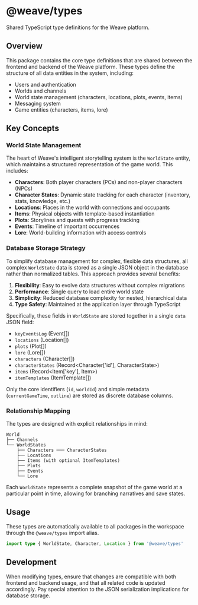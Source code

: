 # @weave/types

Shared TypeScript type definitions for the Weave platform.

## Overview

This package contains the core type definitions that are shared between the frontend and backend of the Weave platform. These types define the structure of all data entities in the system, including:

- Users and authentication
- Worlds and channels
- World state management (characters, locations, plots, events, items)
- Messaging system
- Game entities (characters, items, lore)

## Key Concepts

### World State Management

The heart of Weave's intelligent storytelling system is the `WorldState` entity, which maintains a structured representation of the game world. This includes:

- **Characters**: Both player characters (PCs) and non-player characters (NPCs)
- **Character States**: Dynamic state tracking for each character (inventory, stats, knowledge, etc.)
- **Locations**: Places in the world with connections and occupants
- **Items**: Physical objects with template-based instantiation
- **Plots**: Storylines and quests with progress tracking
- **Events**: Timeline of important occurrences
- **Lore**: World-building information with access controls

### Database Storage Strategy

To simplify database management for complex, flexible data structures, all complex `WorldState` data is stored as a single JSON object in the database rather than normalized tables. This approach provides several benefits:

1. **Flexibility**: Easy to evolve data structures without complex migrations
2. **Performance**: Single query to load entire world state
3. **Simplicity**: Reduced database complexity for nested, hierarchical data
4. **Type Safety**: Maintained at the application layer through TypeScript

Specifically, these fields in `WorldState` are stored together in a single `data` JSON field:

- `keyEventsLog` (Event[])
- `locations` (Location[])
- `plots` (Plot[])
- `lore` (Lore[])
- `characters` (Character[])
- `characterStates` (Record<Character['id'], CharacterState>)
- `items` (Record<Item['key'], Item>)
- `itemTemplates` (ItemTemplate[])

Only the core identifiers (`id`, `worldId`) and simple metadata (`currentGameTime`, `outline`) are stored as discrete database columns.

### Relationship Mapping

The types are designed with explicit relationships in mind:

```
World
├── Channels
└── WorldStates
    ├── Characters ─── CharacterStates
    ├── Locations
    ├── Items (with optional ItemTemplates)
    ├── Plots
    ├── Events
    └── Lore
```

Each `WorldState` represents a complete snapshot of the game world at a particular point in time, allowing for branching narratives and save states.

## Usage

These types are automatically available to all packages in the workspace through the `@weave/types` import alias.

```typescript
import type { WorldState, Character, Location } from '@weave/types'
```

## Development

When modifying types, ensure that changes are compatible with both frontend and backend usage, and that all related code is updated accordingly. Pay special attention to the JSON serialization implications for database storage.
